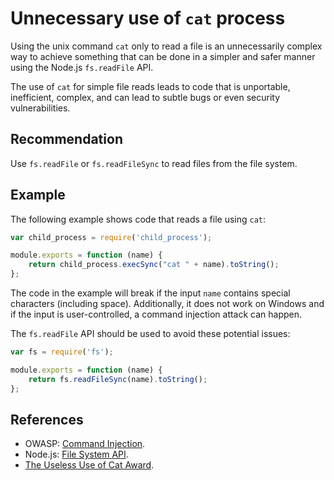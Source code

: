 # Unnecessary use of `cat` process
Using the unix command `cat` only to read a file is an unnecessarily complex way to achieve something that can be done in a simpler and safer manner using the Node.js `fs.readFile` API.

The use of `cat` for simple file reads leads to code that is unportable, inefficient, complex, and can lead to subtle bugs or even security vulnerabilities.


## Recommendation
Use `fs.readFile` or `fs.readFileSync` to read files from the file system.


## Example
The following example shows code that reads a file using `cat`:


```javascript
var child_process = require('child_process');

module.exports = function (name) {
    return child_process.execSync("cat " + name).toString();
};

```
The code in the example will break if the input `name` contains special characters (including space). Additionally, it does not work on Windows and if the input is user-controlled, a command injection attack can happen.

The `fs.readFile` API should be used to avoid these potential issues:


```javascript
var fs = require('fs');

module.exports = function (name) {
    return fs.readFileSync(name).toString();
};

```

## References
* OWASP: [Command Injection](https://www.owasp.org/index.php/Command_Injection).
* Node.js: [File System API](https://nodejs.org/api/fs.html).
* [The Useless Use of Cat Award](http://porkmail.org/era/unix/award.html#cat).
